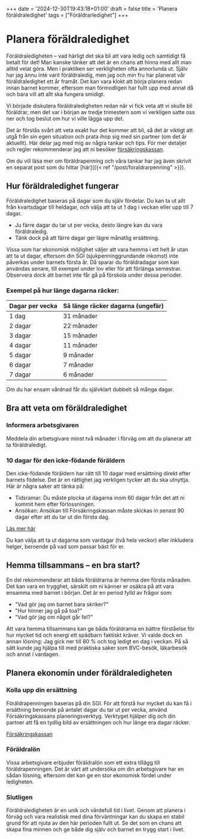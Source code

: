+++
date = '2024-12-30T19:43:18+01:00'
draft = false
title = 'Planera föräldraledighet'
tags = ["Föräldrarledighet"]
+++

# Planera föräldraledighet
Föräldraledigheten – vad härligt det ska bli att vara ledig och samtidigt få betalt för det! Man kanske tänker att det är en chans att hinna med allt man alltid velat göra. Men i praktiken ser verkligheten ofta annorlunda ut. Själv har jag ännu inte varit föräldraledig, men jag och min fru har planerat vår föräldraledighet ett år framåt. Det kan vara klokt att börja planera redan innan barnet kommer, eftersom man förmodligen har fullt upp med annat då och bara vill att allt ska fungera smidigt.

Vi började diskutera föräldraledigheten redan när vi fick veta att vi skulle bli föräldrar, men det var i början av tredje trimestern som vi verkligen satte oss ner och tog beslut om hur vi ville lägga upp det.

Det är förstås svårt att veta exakt hur det kommer att bli, så det är viktigt att utgå från sin egen situation och prata ihop sig med sin partner (om det är aktuellt). Här delar jag med mig av några tankar och tips. För mer detaljer och regler rekommenderar jag att ni besöker [försäkringskassan](https://www.forsakringskassan.se/privatperson/foralder/foraldrapenning).

Om du vill läsa mer om föräldrapenning och våra tankar har jag även skrivit en separat post som du hittar [här]({{< ref "/post/foraldrarpenning" >}}).

## Hur föräldraledighet fungerar
Föräldraledighet baseras på dagar som du själv fördelar. Du kan ta ut allt från kvartsdagar till heldagar, och välja att ta ut 1 dag i veckan eller upp till 7 dagar.
 - Ju färre dagar du tar ut per vecka, desto längre kan du vara föräldraledig.
 - Tänk dock på att färre dagar ger lägre månatlig ersättning.

Vissa som har ekonomisk möjlighet väljer att vara hemma i ett helt år utan att ta ut dagar, eftersom din SGI (sjukpenninggrundande inkomst) inte påverkas under barnets första år. Då sparar du föräldradagar som kan användas senare, till exempel under lov eller för att förlänga semestrar. Observera dock att barnet inte får gå på förskola under dessa perioder.

### Exempel på hur länge dagarna räcker:
| Dagar per vecka | Så länge räcker dagarna (ungefär) |
| ---- | ---- |
| 1 dag | 31 månader |
| 2 dagar | 22 månader |
| 3 dagar | 15 månader |
| 4 dagar | 11 månader |
| 5 dagar | 9 månader |
| 6 dagar | 7 månader |
| 7 dagar | 6 månader |

Om du har ensam vårdnad får du självklart dubbelt så många dagar.

## Bra att veta om föräldraledighet
### Informera arbetsgivaren
Meddela din arbetsgivare minst två månader i förväg om att du planerar att ta föräldraledigt.

### 10 dagar för den icke-födande föräldern
Den icke-födande föräldern har rätt till 10 dagar med ersättning direkt efter barnets födelse. Det är en rättighet jag verkligen tycker att du ska utnyttja. Här är några saker att tänka på:

 - Tidsramar: Du måste plocka ut dagarna inom 60 dagar från det att ni kommit hem efter förlossningen.
 - Ansökan: Ansökan till Försäkringskassan måste skickas in senast 90 dagar efter att du tar ut din första dag.

[Läs mer här](https://www.forsakringskassan.se/privatperson/foralder/10-dagar-vid-barns-fodelse)

Du kan välja att ta ut dagarna som vardagar (två hela veckor) eller inkludera helger, beroende på vad som passar bäst för er.

## Hemma tillsammans – en bra start?
En del rekommenderar att båda föräldrarna är hemma den första månaden. Det kan vara en trygghet, särskilt om ni känner er osäkra på att vara ensamma med barnet i början. Det är en period fylld av frågor som:
 - "Vad gör jag om barnet bara skriker?"
 - "Hur hinner jag gå på toa?"
 - "Vad gör jag om något går fel?"

Att vara hemma tillsammans kan ge båda föräldrarna en bättre förståelse för hur mycket tid och energi ett spädbarn faktiskt kräver.
Vi valde dock en annan lösning: Jag gick ner till 80 % och tog ledigt en dag i veckan. På så sätt kunde jag hjälpa till med praktiska saker som BVC-besök, läkarbesök och annat i vardagen.

## Planera ekonomin under föräldraledigheten
### Kolla upp din ersättning
Föräldrapenningen baseras på din SGI. För att förstå hur mycket du kan få i ersättning beroende på antalet dagar du tar ut per vecka, använd Försäkringskassans planeringsverktyg. Verktyget hjälper dig och din partner att få en tydlig bild av ersättningen och hur länge era dagar räcker.

[Försäkringskassan](https://www.forsakringskassan.se/wps/myportal/privatpers/tjanster/planerafp)

### Föräldralön
Vissa arbetsgivare erbjuder föräldralön som ett extra tillägg till föräldrapenningen. Det är värt att undersöka om din arbetsgivare har en sådan lösning, eftersom det kan ge en stor ekonomisk fördel under ledigheten.

### Slutligen
Föräldraledigheten är en unik och värdefull tid i livet. Genom att planera i förväg och vara realistisk med dina förväntningar kan du skapa en stabil grund för att njuta av den här perioden fullt ut. Se det som en chans att skapa fina minnen och ge både dig själv och barnet en trygg start i livet.